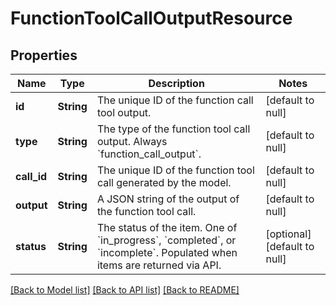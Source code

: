 # FunctionToolCallOutputResource
## Properties

| Name | Type | Description | Notes |
|------------ | ------------- | ------------- | -------------|
| **id** | **String** | The unique ID of the function call tool output.  | [default to null] |
| **type** | **String** | The type of the function tool call output. Always &#x60;function_call_output&#x60;.  | [default to null] |
| **call\_id** | **String** | The unique ID of the function tool call generated by the model.  | [default to null] |
| **output** | **String** | A JSON string of the output of the function tool call.  | [default to null] |
| **status** | **String** | The status of the item. One of &#x60;in_progress&#x60;, &#x60;completed&#x60;, or &#x60;incomplete&#x60;. Populated when items are returned via API.  | [optional] [default to null] |

[[Back to Model list]](../README.md#documentation-for-models) [[Back to API list]](../README.md#documentation-for-api-endpoints) [[Back to README]](../README.md)

